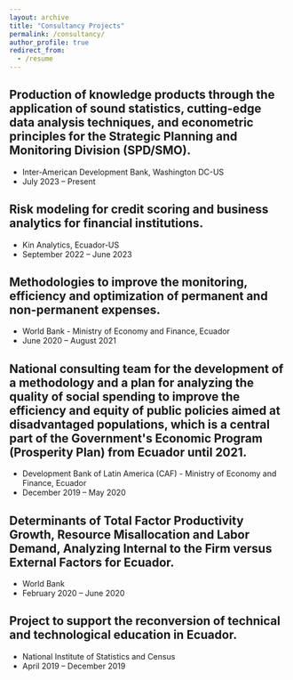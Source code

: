 ```yaml
---
layout: archive
title: "Consultancy Projects"
permalink: /consultancy/
author_profile: true
redirect_from:
  - /resume
---
```


 
## Production of knowledge products through the application of sound statistics, cutting-edge data analysis techniques, and econometric principles for the Strategic Planning and Monitoring Division (SPD/SMO).
  * Inter-American Development Bank, Washington DC-US 
  * July 2023 – Present

## Risk modeling for credit scoring and business analytics for financial institutions.
  * Kin Analytics, Ecuador-US
  * September 2022 – June 2023

## Methodologies to improve the monitoring, efficiency and optimization of permanent and non-permanent expenses.
  * World Bank - Ministry of Economy and Finance, Ecuador
  * June 2020 – August 2021

## National consulting team for the development of a methodology and a plan for analyzing the quality of social spending to improve the efficiency and equity of public policies aimed at disadvantaged populations, which is a central part of the Government's Economic Program (Prosperity Plan) from Ecuador until 2021.
  * Development Bank of Latin America (CAF) - Ministry of Economy and Finance, Ecuador 
  * December 2019 – May 2020

## Determinants of Total Factor Productivity Growth, Resource Misallocation and Labor Demand, Analyzing Internal to the Firm versus External Factors for Ecuador.
  * World Bank
  * February 2020 – June 2020	 

## Project to support the reconversion of technical and technological education in Ecuador.
  * National Institute of Statistics and Census
  * April 2019 – December 2019	 
  

